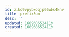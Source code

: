 ```yaml
---
id: ziko9vpybxoqjp66wbs4knv
title: prefixSum
desc: ''
updated: 1689686524119
created: 1689686524119
---
```

